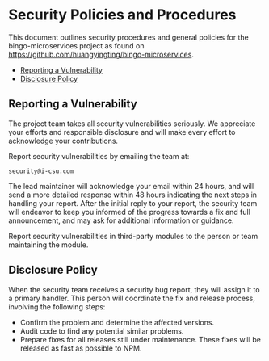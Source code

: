 # Security Policies and Procedures

This document outlines security procedures and general policies for the
bingo-microservices project as found on https://github.com/huangyingting/bingo-microservices.

  * [Reporting a Vulnerability](#reporting-a-vulnerability)
  * [Disclosure Policy](#disclosure-policy)

## Reporting a Vulnerability 

The project team takes all security vulnerabilities seriously. 
We appreciate your efforts and responsible disclosure and will
make every effort to acknowledge your contributions.

Report security vulnerabilities by emailing the team at:
    
    security@i-csu.com

The lead maintainer will acknowledge your email within 24 hours, and will
send a more detailed response within 48 hours indicating the next steps in 
handling your report. After the initial reply to your report, the security
team will endeavor to keep you informed of the progress towards a fix and
full announcement, and may ask for additional information or guidance.

Report security vulnerabilities in third-party modules to the person or 
team maintaining the module.

## Disclosure Policy

When the security team receives a security bug report, they will assign it
to a primary handler. This person will coordinate the fix and release
process, involving the following steps:

  * Confirm the problem and determine the affected versions.
  * Audit code to find any potential similar problems.
  * Prepare fixes for all releases still under maintenance. These fixes
    will be released as fast as possible to NPM.
